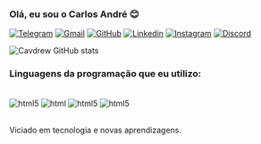 
### Olá, eu sou o Carlos André 😊

[![Telegram](https://img.shields.io/badge/Telegram-2CA5E0?style=for-the-badge&logo=telegram&logoColor=white/)](https://t.me/cavdrew)
[![Gmail](https://img.shields.io/badge/Gmail-D14836?style=for-the-badge&logo=gmail&logoColor=white/)](aderaldocaav@gmail.com)
[![GitHub](https://img.shields.io/badge/GitHub-100000?style=for-the-badge&logo=github&logoColor=white)](https://github.com/cavdrew)
[![Linkedin](https://img.shields.io/badge/LinkedIn-0077B5?style=for-the-badge&logo=linkedin&logoColor=white)](https://www.linkedin.com/in/carlosandre00/)
[![Instagram](https://img.shields.io/badge/Instagram-E4405F?style=for-the-badge&logo=instagram&logoColor=white)](https://www.instagram.com/cavdrew_/?hl=en)
[![Discord](https://img.shields.io/badge/Discord-7289DA?style=for-the-badge&logo=discord&logoColor=white)]()

![Cavdrew GitHub stats](https://github-readme-stats.vercel.app/api?username=cavdrew&show_icons=true&theme=dracula)

### Linguagens da programação que eu utilizo:

<div style="display: inline_block"><br/>
<img align="center" alt="html5" src="https://img.shields.io/badge/JavaScript-F7DF1E?style=for-the-badge&logo=javascript&logoColor=black" />
  <img align="center" alt="html" src="https://img.shields.io/badge/HTML-239120?style=for-the-badge&logo=html5&logoColor=white" />
  <img align="center" alt="html5" src="https://img.shields.io/badge/CSS-239120?&style=for-the-badge&logo=css3&logoColor=white" />
  <img align="center" alt="html5" src="https://img.shields.io/badge/React-20232A?style=for-the-badge&logo=react&logoColor=61DAFB" />

</div><br/>

Viciado em tecnologia e novas aprendizagens.

